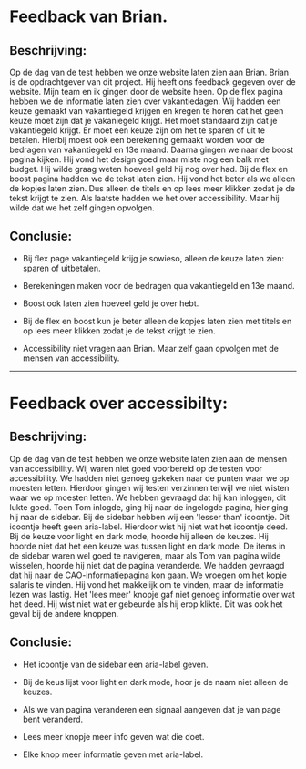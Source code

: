 # Feedback van Brian.

## Beschrijving:

Op de dag van de test hebben we onze website laten zien aan Brian. Brian is de opdrachtgever van dit project. Hij heeft
ons feedback gegeven over de website.
Mijn team en ik gingen door de website heen. Op de flex pagina hebben we de informatie laten zien over vakantiedagen.
Wij hadden een keuze gemaakt van vakantiegeld krijgen en kregen te horen dat het geen keuze moet zijn dat je vakaniegeld
krijgt. Het moet standaard zijn dat je vakantiegeld krijgt.
Er moet een keuze zijn om het te sparen of uit te betalen. Hierbij moest ook een berekening gemaakt worden voor de
bedragen van vakantiegeld en 13e maand.
Daarna gingen we naar de boost pagina kijken. Hij vond het design goed maar miste nog een balk met budget. Hij wilde
graag weten hoeveel geld hij nog over had.
Bij de flex en boost pagina hadden we de tekst laten zien. Hij vond het beter als we alleen de kopjes laten zien. Dus
alleen de titels en op lees meer klikken zodat je de tekst krijgt te zien.
Als laatste hadden we het over accessibility. Maar hij wilde dat we het zelf gingen opvolgen.

## Conclusie:

- Bij flex page vakantiegeld krijg je sowieso, alleen de keuze laten zien: sparen of uitbetalen.

- Berekeningen maken voor de bedragen qua vakantiegeld en 13e maand.

- Boost ook laten zien hoeveel geld je over hebt.

- Bij de flex en boost kun je beter alleen de kopjes laten zien met titels en op lees meer klikken zodat je de tekst
  krijgt te zien.

- Accessibility niet vragen aan Brian. Maar zelf gaan opvolgen met de mensen van accessibility.

-------------------------------------------------------------------------------------------------------------------------

# Feedback over accessibilty:

## Beschrijving:

Op de dag van de test hebben we onze website laten zien aan de mensen van accessibility. Wij waren niet goed voorbereid
op de testen voor accessibility. We hadden niet genoeg gekeken naar de punten waar we op moesten letten. Hierdoor gingen
wij testen verzinnen terwijl we niet wisten waar we op moesten letten.
We hebben gevraagd dat hij kan inloggen, dit lukte goed. Toen Tom inlogde, ging hij naar de ingelogde pagina, hier
ging hij naar de sidebar. Bij de sidebar hebben wij een 'lesser than' icoontje. Dit icoontje heeft geen aria-label.
Hierdoor wist hij niet wat het icoontje deed.
Bij de keuze voor light en dark mode, hoorde hij alleen de keuzes. Hij hoorde niet dat het een keuze was tussen light en
dark mode.
De items in de sidebar waren wel goed te navigeren, maar als Tom van pagina wilde wisselen, hoorde hij niet dat de
pagina veranderde.
We hadden gevraagd dat hij naar de CAO-informatiepagina kon gaan. We vroegen om het kopje salaris te vinden. Hij vond
het makkelijk om te vinden, maar de informatie lezen was lastig. Het 'lees meer' knopje gaf niet genoeg informatie over
wat
het deed. Hij wist niet wat er gebeurde als hij erop klikte. Dit was ook het geval bij de andere knoppen.

## Conclusie:

- Het icoontje van de sidebar een aria-label geven.

- Bij de keus lijst voor light en dark mode, hoor je de naam niet alleen de keuzes.

- Als we van pagina veranderen een signaal aangeven dat je van page bent veranderd.

- Lees meer knopje meer info geven wat die doet.

- Elke knop meer informatie geven met aria-label.